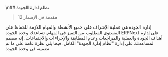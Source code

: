 \n## نظام ادارة الجودة

> مقدمة في الإصدار 12

إدارة الجودة هي عملية الإشراف على جميع الأنشطة والمهام اللازمة للحفاظ على المستوى المطلوب من التميز في المهام. تساعدك وحدة الجودة ERPNext على إدارة أهداف الجودة والعملية والمراجعات وعدم المطابقة والإجراءات والاجتماعات. إنه مصمم لمساعدتك على إدارة "نظام إدارة الجودة" الكامل. فيما يلي نظرة عامة على ما تم تضمينه في وحدة الجودة